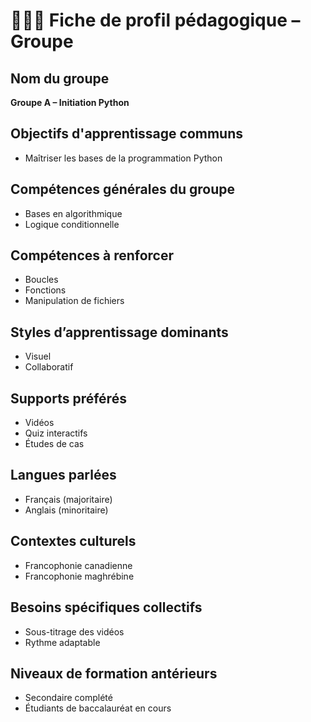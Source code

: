 
# 🧑‍🤝‍🧑 Fiche de profil pédagogique – Groupe

## Nom du groupe
**Groupe A – Initiation Python**

## Objectifs d'apprentissage communs
- Maîtriser les bases de la programmation Python

## Compétences générales du groupe
- Bases en algorithmique
- Logique conditionnelle

## Compétences à renforcer
- Boucles
- Fonctions
- Manipulation de fichiers

## Styles d’apprentissage dominants
- Visuel
- Collaboratif

## Supports préférés
- Vidéos
- Quiz interactifs
- Études de cas

## Langues parlées
- Français (majoritaire)
- Anglais (minoritaire)

## Contextes culturels
- Francophonie canadienne
- Francophonie maghrébine

## Besoins spécifiques collectifs
- Sous-titrage des vidéos
- Rythme adaptable

## Niveaux de formation antérieurs
- Secondaire complété
- Étudiants de baccalauréat en cours
